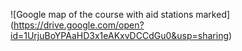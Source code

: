 ![Google map of the course with aid stations marked] (https://drive.google.com/open?id=1UrjuBoYPAaHD3x1eAKxvDCCdGu0&usp=sharing)
